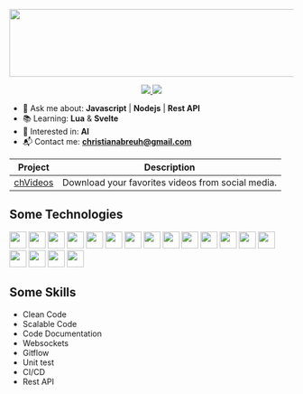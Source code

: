 <p align="center">
  <img width="800px" height="120px" src="https://i.imgur.com/7otQ9er.png">
</p>

<p align="center">
  <a href="https://www.linkedin.com/in/christianabreuh/">
    <img src="https://img.shields.io/static/v1?label=&message=Linkedin&color=blue&style=for-the-badge" />
  </a>
  <a href="https://www.linkedin.com/in/christianabreuh/">
    <img src="https://img.shields.io/static/v1?label=&message=Don't%20click%20Me!&color=white&style=for-the-badge" />
  </a>
</p>

- 💬 Ask me about: **Javascript** | **Nodejs** | **Rest API**
- 📚 Learning: **Lua** & **Svelte**
- 🔭 Interested in: **AI**
- 📬 Contact me: **christianabreuh@gmail.com**

| Project                                       | Description                                       |
| --------------------------------------------- | ------------------------------------------------- |
| [chVideos](https://t.me/chvideodownloaderbot) | Download your favorites videos from social media. |

## Some Technologies

<p>
<img width="30px" height="30px" src="https://cdn.worldvectorlogo.com/logos/logo-javascript.svg">
<img width="30px" height="30px" src="https://cdn.worldvectorlogo.com/logos/nodejs-icon.svg">
<img width="30px" height="30px" src="https://cdn.worldvectorlogo.com/logos/typescript.svg">
<img width="30px" height="30px" src="https://cdn.worldvectorlogo.com/logos/express-109.svg">
<img width="30px" height="30px" src="https://cdn.worldvectorlogo.com/logos/react-2.svg">
<img width="30px" height="30px" src="https://cdn.worldvectorlogo.com/logos/git-icon.svg">
<img width="30px" height="30px" src="https://cdn.worldvectorlogo.com/logos/postgresql.svg">
<img width="30px" height="30px" src="https://cdn.worldvectorlogo.com/logos/mongodb-icon-1.svg">
<img width="30px" height="30px" src="https://cdn.worldvectorlogo.com/logos/aws-2.svg">
<img width="30px" height="30px" src="https://cdn.worldvectorlogo.com/logos/linux-tux.svg">
<img width="30px" height="30px" src="https://cdn.worldvectorlogo.com/logos/visual-studio-code-1.svg">
<img width="30px" height="30px" src="https://cdn.worldvectorlogo.com/logos/vim.svg">
<img width="30px" height="30px" src="https://cdn.worldvectorlogo.com/logos/lua-5.svg">
<img width="30px" height="30px" src="https://cdn.worldvectorlogo.com/logos/html-1.svg">
<img width="30px" height="30px" src="https://cdn.worldvectorlogo.com/logos/css-3.svg">
<img width="30px" height="30px" src="https://cdn.worldvectorlogo.com/logos/electron-1.svg">
<img width="30px" height="30px" src="https://cdn.worldvectorlogo.com/logos/tmux.svg">
<img width="30px" height="30px" src="https://cdn.worldvectorlogo.com/logos/bash-1.svg">
</p>

## Some Skills

- Clean Code
- Scalable Code
- Code Documentation
- Websockets
- Gitflow
- Unit test
- CI/CD
- Rest API
